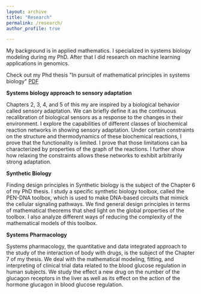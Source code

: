 ```yaml
---
layout: archive
title: "Research"
permalink: /research/
author_profile: true

---
```


My background is in applied mathematics. I specialized in systems biology modeling during my PhD. After that I did research on machine learning applications in genomics.

Check out my Phd thesis "In pursuit of mathematical principles in systems biology" [PDF](https://research.tue.nl/files/92435580/20180313_Masroor.pdf)

**Systems biology approach to sensory adaptation**

Chapters 2, 3, 4, and 5 of this my are inspired by a biological behavior
called sensory adaptation. We can briefly define it as the continuous recalibration of biological sensors as a response to the changes in their environment. I explore the capabilities of different classes of biochemical reaction
networks in showing sensory adaptation. Under certain constraints on the
structure and thermodynamics of these biochemical reactions, I prove that
the functionality is limited. I prove that those limitations can ba characterized by properties of the graph of the reactions. I further show how
relaxing the constraints allows these networks to exhibit arbitrarily strong
adaptation.

**Synthetic Biology**

Finding design principles in Synthetic biology is the subject of the Chapter 6
of my PhD thesis. I study a specific synthetic biology toolbox, called the PEN-DNA toolbox, which is used to make DNA-based circuits that
mimick the cellular signaling pathways. We find general design principles in
terms of mathematical theorems that shed light on the global properties of
the toolbox. I also analyze different ways of reducing the complexity of
the mathematical models of this toolbox.

**Systems Pharmacology**

Systems pharmacology, the quantitative and data integrated approach to the
study of the interaction of body with drugs, is the subject of the Chapter 7 of
my thesis. We deal with the mathematical modeling, fitting, and interpreting of clinical trial data related to the blood glucose regulation in human subjects.
We study the effect a new drug on the number of the glucagon receptors in
the liver as well as its effect on the action of the hormone glucagon in blood
glucose regulation. 

<!-- $ \int_0^\infty \frac{x^3}{e^x-1}\,dx = \frac{\pi^4}{15}  $

<div class="math">
\begin{equation}
\int_0^\infty \frac{x^3}{e^x-1}\,dx = \frac{\pi^4}{15}  
\end{equation}
</div>
-->
